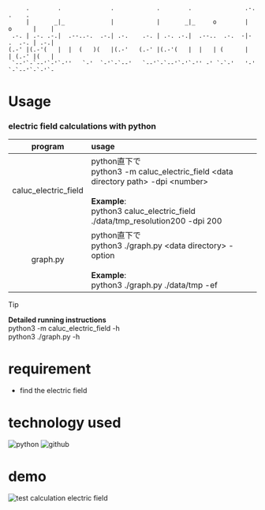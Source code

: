                                                                                         
                                                                                        
         .        .              .            .        .               .-.       .    . 
         |       _|_             |            |       _|_     o        |  o      |    | 
     .-. | .-. .-.|  .--..-.  .-.| .-.    .-. | .-. .-.|  .--..  .-.  -|- .  .-. | .-.| 
    (.-' |(.-'(   |  |  (   )(   |(.-'   (.-' |(.-'(   |  |   | (      |  | (.-' |(   | 
     `--'`-`--'`-'`-''   `-'  `-'`-`--'   `--'`-`--'`-'`-'' -' `-`-'   '-' `-`--'`-`-'`-
                                                                                        
                                                                                        

# Usage
### electric field calculations with python

|program|usage|
|:---:|:---|
|caluc_electric_field|python直下で<br>python3 -m caluc_electric_field \<data directory path\> -dpi \<number\><br><br>**Example**:<br>python3 caluc_electric_field ./data/tmp_resolution200 -dpi 200|
|graph.py|python直下で<br>python3 ./graph.py \<data directory\> -option <br><br>**Example**:<br>python3 ./graph.py ./data/tmp -ef|

> [!TIP]
> **Detailed running instructions** <br>
> python3 -m caluc_electric_field -h <br>
> python3 ./graph.py -h

# requirement
- find the electric field

# technology used
![python](https://img.shields.io/badge/-Python-ffff00.svg?logo=python&style=for-the-badge)
![github](https://img.shields.io/badge/-Github-181717.svg?logo=github&style=for-the-badge)

# demo
![test calculation electric field](https://private-user-images.githubusercontent.com/133325357/376645321-dc373ae7-e628-4c45-b05b-79b3738a3be2.png?jwt=eyJhbGciOiJIUzI1NiIsInR5cCI6IkpXVCJ9.eyJpc3MiOiJnaXRodWIuY29tIiwiYXVkIjoicmF3LmdpdGh1YnVzZXJjb250ZW50LmNvbSIsImtleSI6ImtleTUiLCJleHAiOjE3MjkwMDEyNTgsIm5iZiI6MTcyOTAwMDk1OCwicGF0aCI6Ii8xMzMzMjUzNTcvMzc2NjQ1MzIxLWRjMzczYWU3LWU2MjgtNGM0NS1iMDViLTc5YjM3MzhhM2JlMi5wbmc_WC1BbXotQWxnb3JpdGhtPUFXUzQtSE1BQy1TSEEyNTYmWC1BbXotQ3JlZGVudGlhbD1BS0lBVkNPRFlMU0E1M1BRSzRaQSUyRjIwMjQxMDE1JTJGdXMtZWFzdC0xJTJGczMlMkZhd3M0X3JlcXVlc3QmWC1BbXotRGF0ZT0yMDI0MTAxNVQxNDAyMzhaJlgtQW16LUV4cGlyZXM9MzAwJlgtQW16LVNpZ25hdHVyZT00YzFmNTdiNmMzOTc3NzU2OWQyODU5OWNiNjQwMTZlNTc4NTM3MTVkODc3ZWMzYzJlNWQ3N2VjNzliMzBiZTQxJlgtQW16LVNpZ25lZEhlYWRlcnM9aG9zdCJ9._nTUl9lt76w584albV6i7qthMGoAJKuvaOY_1_4Qu0s)
